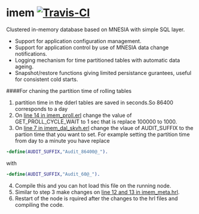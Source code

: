 imem <a href="https://magnum.travis-ci.com/k2informatics/imem"><img src="https://travis-ci.org/K2InformaticsGmbH/imem.svg" alt="Travis-CI"></a>
====

Clustered in-memory database based on MNESIA with simple SQL layer.

* Support for application configuration management.
* Support for application control by use of MNESIA data change notifications.
* Logging mechanism for time partitioned tables with automatic data ageing.
* Snapshot/restore functions giving limited persistance gurantees, useful for consistent cold starts.

####For chaning the partition time of rolling tables

1. partition time in the dderl tables are saved in seconds.So 86400 corresponds to a day
2. On [line 14 in imem_proll.erl](https://github.com/K2InformaticsGmbH/imem/blob/master/src/imem_proll.erl#L14) change the value of GET_PROLL_CYCLE_WAIT to 1 sec that is replace 100000 to 1000.
3. On [line 7 in imem_dal_skvh.erl](https://github.com/K2InformaticsGmbH/imem/blob/master/src/imem_dal_skvh.erl#L7) change the vlaue of AUDIT_SUFFIX to the partion time that you want to set. For example setting the partition time from day to a minute you have replace 
  ```erlang
  -define(AUDIT_SUFFIX,"Audit_86400@_").
  ```
  with
  
  ```erlang 
  -define(AUDIT_SUFFIX,"Audit_60@_").
  ```
4. Compile this and you can hot load this file on the running node.
5. Similar to step 3 make changes on [line 12 and 13 in imem_meta.hrl](https://github.com/K2InformaticsGmbH/imem/blob/master/include/imem_meta.hrl#L12-L13).
6. Restart of the node is rquired after the changes to the hrl files and compiling the code.

